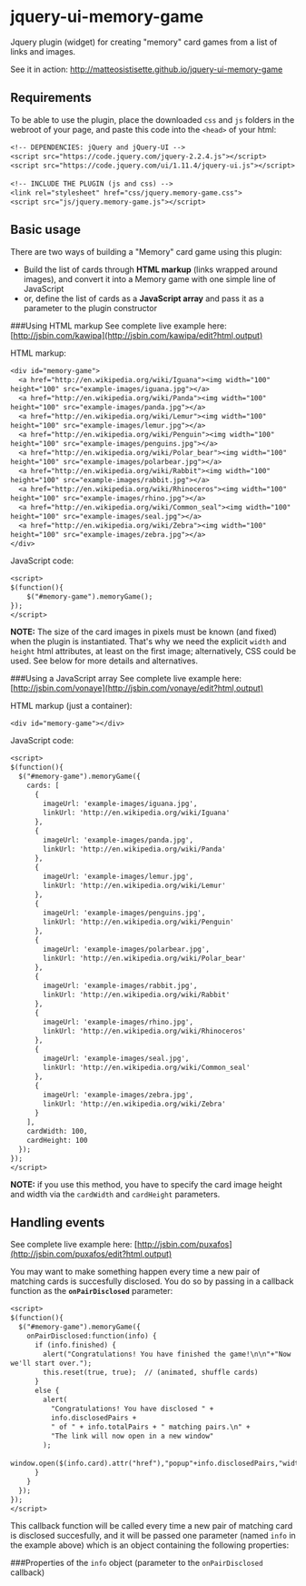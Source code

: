 jquery-ui-memory-game
=====================

Jquery plugin (widget) for creating "memory" card games from a list of links and images.

See it in action: http://matteosistisette.github.io/jquery-ui-memory-game


Requirements
------------

To be able to use the plugin, place the downloaded `css` and `js` folders in the webroot of your page, and paste this code into the `<head>` of your html:

    <!-- DEPENDENCIES: jQuery and jQuery-UI -->
    <script src="https://code.jquery.com/jquery-2.2.4.js"></script>
    <script src="https://code.jquery.com/ui/1.11.4/jquery-ui.js"></script>
    
    <!-- INCLUDE THE PLUGIN (js and css) -->
    <link rel="stylesheet" href="css/jquery.memory-game.css">
    <script src="js/jquery.memory-game.js"></script>

    
Basic usage
-----------
There are two ways of building a "Memory" card game using this plugin:
- Build the list of cards through **HTML markup** (links wrapped around images), and convert it into a Memory game with one simple line of JavaScript
- or, define the list of cards as a **JavaScript array** and pass it as a parameter to the plugin constructor

###Using HTML markup
See complete live example here: [http://jsbin.com/kawipa](http://jsbin.com/kawipa/edit?html,output)

HTML markup:

    <div id="memory-game">
      <a href="http://en.wikipedia.org/wiki/Iguana"><img width="100" height="100" src="example-images/iguana.jpg"></a>
      <a href="http://en.wikipedia.org/wiki/Panda"><img width="100" height="100" src="example-images/panda.jpg"></a>
      <a href="http://en.wikipedia.org/wiki/Lemur"><img width="100" height="100" src="example-images/lemur.jpg"></a>
      <a href="http://en.wikipedia.org/wiki/Penguin"><img width="100" height="100" src="example-images/penguins.jpg"></a>
      <a href="http://en.wikipedia.org/wiki/Polar_bear"><img width="100" height="100" src="example-images/polarbear.jpg"></a>
      <a href="http://en.wikipedia.org/wiki/Rabbit"><img width="100" height="100" src="example-images/rabbit.jpg"></a>
      <a href="http://en.wikipedia.org/wiki/Rhinoceros"><img width="100" height="100" src="example-images/rhino.jpg"></a>
      <a href="http://en.wikipedia.org/wiki/Common_seal"><img width="100" height="100" src="example-images/seal.jpg"></a>
      <a href="http://en.wikipedia.org/wiki/Zebra"><img width="100" height="100" src="example-images/zebra.jpg"></a>
    </div>

JavaScript code:

    <script>
    $(function(){
        $("#memory-game").memoryGame();
    });
    </script>

**NOTE:** The size of the card images in pixels must be known (and fixed) when the plugin is instantiated. That's why we need the explicit `width` and `height` html attributes, at least on the first image; alternatively, CSS could be used. See below for more details and alternatives.

###Using a JavaScript array
See complete live example here: [http://jsbin.com/vonaye](http://jsbin.com/vonaye/edit?html,output)

HTML markup (just a container):

    <div id="memory-game"></div>
    
JavaScript code:

    <script>
    $(function(){
      $("#memory-game").memoryGame({
        cards: [
          {
            imageUrl: 'example-images/iguana.jpg',
            linkUrl: 'http://en.wikipedia.org/wiki/Iguana'
          },
          {
            imageUrl: 'example-images/panda.jpg',
            linkUrl: 'http://en.wikipedia.org/wiki/Panda'
          },
          {
            imageUrl: 'example-images/lemur.jpg',
            linkUrl: 'http://en.wikipedia.org/wiki/Lemur'
          },
          {
            imageUrl: 'example-images/penguins.jpg',
            linkUrl: 'http://en.wikipedia.org/wiki/Penguin'
          },
          {
            imageUrl: 'example-images/polarbear.jpg',
            linkUrl: 'http://en.wikipedia.org/wiki/Polar_bear'
          },
          {
            imageUrl: 'example-images/rabbit.jpg',
            linkUrl: 'http://en.wikipedia.org/wiki/Rabbit'
          },
          {
            imageUrl: 'example-images/rhino.jpg',
            linkUrl: 'http://en.wikipedia.org/wiki/Rhinoceros'
          },
          {
            imageUrl: 'example-images/seal.jpg',
            linkUrl: 'http://en.wikipedia.org/wiki/Common_seal'
          },
          {
            imageUrl: 'example-images/zebra.jpg',
            linkUrl: 'http://en.wikipedia.org/wiki/Zebra'
          }
        ],
        cardWidth: 100,
        cardHeight: 100
      });
    });
    </script>
    
**NOTE:** if you use this method, you have to specify the card image height and width via the `cardWidth` and `cardHeight` parameters.


Handling events
---------------

See complete live example here: [http://jsbin.com/puxafos](http://jsbin.com/puxafos/edit?html,output)

You may want to make something happen every time a new pair of matching cards is succesfully disclosed. You do so by passing in a callback function as the **`onPairDisclosed`** parameter:

    <script>
    $(function(){
      $("#memory-game").memoryGame({
        onPairDisclosed:function(info) {
          if (info.finished) {
            alert("Congratulations! You have finished the game!\n\n"+"Now we'll start over.");
            this.reset(true, true);  // (animated, shuffle cards)
          }
          else {
            alert(
              "Congratulations! You have disclosed " +
              info.disclosedPairs +
              " of " + info.totalPairs + " matching pairs.\n" +
              "The link will now open in a new window"
            );
            window.open($(info.card).attr("href"),"popup"+info.disclosedPairs,"width=400,height=400");
          }
        }
      });
    });
    </script>
    
This callback function will be called every time a new pair of matching card is disclosed succesfully, and it will be passed one parameter (named `info` in the example above) which is an object containing the following properties:

###Properties of the `info` object (parameter to the `onPairDisclosed` callback)
